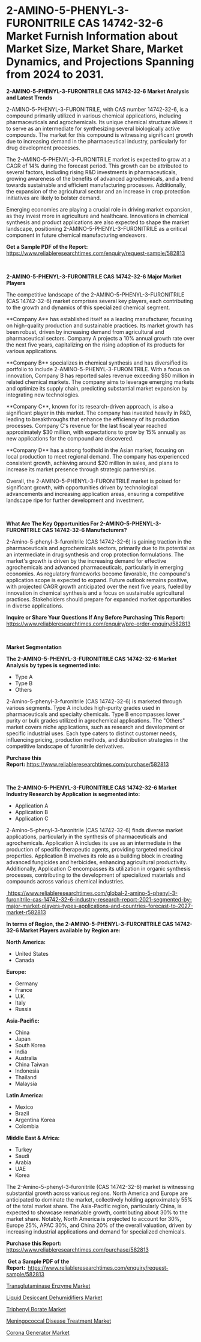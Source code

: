 <p><h1>2-AMINO-5-PHENYL-3-FURONITRILE CAS 14742-32-6 Market Furnish Information about Market Size, Market Share, Market Dynamics, and Projections Spanning from 2024 to 2031.</h1></p><p><strong>2-AMINO-5-PHENYL-3-FURONITRILE CAS 14742-32-6 Market Analysis and Latest Trends</strong></p>
<p><p>2-AMINO-5-PHENYL-3-FURONITRILE, with CAS number 14742-32-6, is a compound primarily utilized in various chemical applications, including pharmaceuticals and agrochemicals. Its unique chemical structure allows it to serve as an intermediate for synthesizing several biologically active compounds. The market for this compound is witnessing significant growth due to increasing demand in the pharmaceutical industry, particularly for drug development processes.</p><p>The 2-AMINO-5-PHENYL-3-FURONITRILE market is expected to grow at a CAGR of 14% during the forecast period. This growth can be attributed to several factors, including rising R&D investments in pharmaceuticals, growing awareness of the benefits of advanced agrochemicals, and a trend towards sustainable and efficient manufacturing processes. Additionally, the expansion of the agricultural sector and an increase in crop protection initiatives are likely to bolster demand.</p><p>Emerging economies are playing a crucial role in driving market expansion, as they invest more in agriculture and healthcare. Innovations in chemical synthesis and product applications are also expected to shape the market landscape, positioning 2-AMINO-5-PHENYL-3-FURONITRILE as a critical component in future chemical manufacturing endeavors.</p></p>
<p><strong>Get a Sample PDF of the Report:&nbsp;</strong> <a href="https://www.reliableresearchtimes.com/enquiry/request-sample/582813?utm_campaign=1398&utm_medium=2&utm_source=Github&utm_content=ia&utm_term=27092024&utm_id=2-amino-5-phenyl-3-furonitrile-cas-14742-32-6">https://www.reliableresearchtimes.com/enquiry/request-sample/582813</a></p>
<p>&nbsp;</p>
<p><strong>2-AMINO-5-PHENYL-3-FURONITRILE CAS 14742-32-6 Major Market Players</strong></p>
<p><p>The competitive landscape of the 2-AMINO-5-PHENYL-3-FURONITRILE (CAS 14742-32-6) market comprises several key players, each contributing to the growth and dynamics of this specialized chemical segment. </p><p>**Company A** has established itself as a leading manufacturer, focusing on high-quality production and sustainable practices. Its market growth has been robust, driven by increasing demand from agricultural and pharmaceutical sectors. Company A projects a 10% annual growth rate over the next five years, capitalizing on the rising adoption of its products for various applications.</p><p>**Company B** specializes in chemical synthesis and has diversified its portfolio to include 2-AMINO-5-PHENYL-3-FURONITRILE. With a focus on innovation, Company B has reported sales revenue exceeding $50 million in related chemical markets. The company aims to leverage emerging markets and optimize its supply chain, predicting substantial market expansion by integrating new technologies.</p><p>**Company C**, known for its research-driven approach, is also a significant player in this market. The company has invested heavily in R&D, leading to breakthroughs that enhance the efficiency of its production processes. Company C's revenue for the last fiscal year reached approximately $30 million, with expectations to grow by 15% annually as new applications for the compound are discovered.</p><p>**Company D** has a strong foothold in the Asian market, focusing on local production to meet regional demand. The company has experienced consistent growth, achieving around $20 million in sales, and plans to increase its market presence through strategic partnerships.</p><p>Overall, the 2-AMINO-5-PHENYL-3-FURONITRILE market is poised for significant growth, with opportunities driven by technological advancements and increasing application areas, ensuring a competitive landscape ripe for further development and investment.</p></p>
<p>&nbsp;</p>
<p><strong>What Are The Key Opportunities For 2-AMINO-5-PHENYL-3-FURONITRILE CAS 14742-32-6 Manufacturers?</strong></p>
<p><p>2-Amino-5-phenyl-3-furonitrile (CAS 14742-32-6) is gaining traction in the pharmaceuticals and agrochemicals sectors, primarily due to its potential as an intermediate in drug synthesis and crop protection formulations. The market's growth is driven by the increasing demand for effective agrochemicals and advanced pharmaceuticals, particularly in emerging economies. As regulatory frameworks become favorable, the compound's application scope is expected to expand. Future outlook remains positive, with projected CAGR growth anticipated over the next five years, fueled by innovation in chemical synthesis and a focus on sustainable agricultural practices. Stakeholders should prepare for expanded market opportunities in diverse applications.</p></p>
<p><strong>Inquire or Share Your Questions If Any Before Purchasing This Report:</strong> <a href="https://www.reliableresearchtimes.com/enquiry/pre-order-enquiry/582813?utm_campaign=1398&utm_medium=2&utm_source=Github&utm_content=ia&utm_term=27092024&utm_id=2-amino-5-phenyl-3-furonitrile-cas-14742-32-6">https://www.reliableresearchtimes.com/enquiry/pre-order-enquiry/582813</a></p>
<p>&nbsp;</p>
<p><strong>Market Segmentation</strong></p>
<p><strong>The 2-AMINO-5-PHENYL-3-FURONITRILE CAS 14742-32-6 Market Analysis by types is segmented into:</strong></p>
<p><ul><li>Type A</li><li>Type B</li><li>Others</li></ul></p>
<p><p>2-Amino-5-phenyl-3-furonitrile (CAS 14742-32-6) is marketed through various segments. Type A includes high-purity grades used in pharmaceuticals and specialty chemicals. Type B encompasses lower purity or bulk grades utilized in agrochemical applications. The "Others" market covers niche applications, such as research and development or specific industrial uses. Each type caters to distinct customer needs, influencing pricing, production methods, and distribution strategies in the competitive landscape of furonitrile derivatives.</p></p>
<p><strong>Purchase this Report:&nbsp;</strong><a href="https://www.reliableresearchtimes.com/purchase/582813?utm_campaign=1398&utm_medium=2&utm_source=Github&utm_content=ia&utm_term=27092024&utm_id=2-amino-5-phenyl-3-furonitrile-cas-14742-32-6">https://www.reliableresearchtimes.com/purchase/582813</a></p>
<p>&nbsp;</p>
<p><strong>The 2-AMINO-5-PHENYL-3-FURONITRILE CAS 14742-32-6 Market Industry Research by Application is segmented into:</strong></p>
<p><ul><li>Application A</li><li>Application B</li><li>Application C</li></ul></p>
<p><p>2-Amino-5-phenyl-3-furonitrile (CAS 14742-32-6) finds diverse market applications, particularly in the synthesis of pharmaceuticals and agrochemicals. Application A includes its use as an intermediate in the production of specific therapeutic agents, providing targeted medicinal properties. Application B involves its role as a building block in creating advanced fungicides and herbicides, enhancing agricultural productivity. Additionally, Application C encompasses its utilization in organic synthesis processes, contributing to the development of specialized materials and compounds across various chemical industries.</p></p>
<p><a href="https://www.reliableresearchtimes.com/global-2-amino-5-phenyl-3-furonitrile-cas-14742-32-6-industry-research-report-2021-segmented-by-major-market-players-types-applications-and-countries-forecast-to-2027-market-r582813?utm_campaign=1398&utm_medium=2&utm_source=Github&utm_content=ia&utm_term=27092024&utm_id=2-amino-5-phenyl-3-furonitrile-cas-14742-32-6">&nbsp;https://www.reliableresearchtimes.com/global-2-amino-5-phenyl-3-furonitrile-cas-14742-32-6-industry-research-report-2021-segmented-by-major-market-players-types-applications-and-countries-forecast-to-2027-market-r582813</a></p>
<p><strong>In terms of Region, the 2-AMINO-5-PHENYL-3-FURONITRILE CAS 14742-32-6 Market Players available by Region are:</strong></p>
<p>
    <p> <strong> North America: </strong>
        <ul>
            <li>United States</li>
            <li>Canada</li>
        </ul>
        </p> 
    <p> <strong> Europe: </strong>
        <ul>
            <li>Germany</li>
            <li>France</li>
            <li>U.K.</li>
            <li>Italy</li>
            <li>Russia</li>
        </ul>
        </p> 
    <p> <strong> Asia-Pacific: </strong>
        <ul>
            <li>China</li>
            <li>Japan</li>
            <li>South Korea</li>
            <li>India</li>
            <li>Australia</li>
            <li>China Taiwan</li>
            <li>Indonesia</li>
            <li>Thailand</li>
            <li>Malaysia</li>
        </ul>
        </p> 
    <p> <strong> Latin America: </strong>
        <ul>
            <li>Mexico</li>
            <li>Brazil</li>
            <li>Argentina Korea</li>
            <li>Colombia</li>
        </ul>
        </p> 
    <p> <strong> Middle East & Africa: </strong>
        <ul>
            <li>Turkey</li>
            <li>Saudi</li>
            <li>Arabia</li>
            <li>UAE</li>
            <li>Korea</li>
        </ul>
    </p>
    </p>
<p><p>The 2-Amino-5-phenyl-3-furonitrile (CAS 14742-32-6) market is witnessing substantial growth across various regions. North America and Europe are anticipated to dominate the market, collectively holding approximately 55% of the total market share. The Asia-Pacific region, particularly China, is expected to showcase remarkable growth, contributing about 30% to the market share. Notably, North America is projected to account for 30%, Europe 25%, APAC 30%, and China 20% of the overall valuation, driven by increasing industrial applications and demand for specialized chemicals.</p></p>
<p><strong>Purchase this Report: </strong><a href="https://www.reliableresearchtimes.com/purchase/582813?utm_campaign=1398&utm_medium=2&utm_source=Github&utm_content=ia&utm_term=27092024&utm_id=2-amino-5-phenyl-3-furonitrile-cas-14742-32-6">https://www.reliableresearchtimes.com/purchase/582813</a></p>
<p>&nbsp;<strong>Get a Sample PDF of the Report:&nbsp;&nbsp;</strong><a href="https://www.reliableresearchtimes.com/enquiry/request-sample/582813?utm_campaign=1398&utm_medium=2&utm_source=Github&utm_content=ia&utm_term=27092024&utm_id=2-amino-5-phenyl-3-furonitrile-cas-14742-32-6">https://www.reliableresearchtimes.com/enquiry/request-sample/582813</a></p>
<p><strong></strong></p>
<p><p><a href="https://www.linkedin.com/pulse/transglutaminase-enzyme-market-research-report-includes-analysis-yjmec?utm_campaign=1398&utm_medium=2&utm_source=Github&utm_content=ia&utm_term=27092024&utm_id=2-amino-5-phenyl-3-furonitrile-cas-14742-32-6">Transglutaminase Enzyme Market</a></p><p><a href="https://issuu.com/reportprime-2/docs/liquid-desiccant-dehumidifiers-mark_eb7570dab9d4b3?utm_campaign=1398&utm_medium=2&utm_source=Github&utm_content=ia&utm_term=27092024&utm_id=2-amino-5-phenyl-3-furonitrile-cas-14742-32-6">Liquid Desiccant Dehumidifiers Market</a></p><p><a href="https://www.linkedin.com/pulse/triphenyl-borate-market-outlook-share-analysis-growth-trends-4o1dc?utm_campaign=1398&utm_medium=2&utm_source=Github&utm_content=ia&utm_term=27092024&utm_id=2-amino-5-phenyl-3-furonitrile-cas-14742-32-6">Triphenyl Borate Market</a></p><p><a href="https://github.com/mharielmesa/Market-Research-Report-List-5/blob/main/meningococcal-disease-treatment-market.md?utm_campaign=1398&utm_medium=2&utm_source=Github&utm_content=ia&utm_term=27092024&utm_id=2-amino-5-phenyl-3-furonitrile-cas-14742-32-6">Meningococcal Disease Treatment Market</a></p><p><a href="https://issuu.com/reportprime-2/docs/corona-generator-market-size-2030.p_72c977afd9f545?utm_campaign=1398&utm_medium=2&utm_source=Github&utm_content=ia&utm_term=27092024&utm_id=2-amino-5-phenyl-3-furonitrile-cas-14742-32-6">Corona Generator Market</a></p></p>